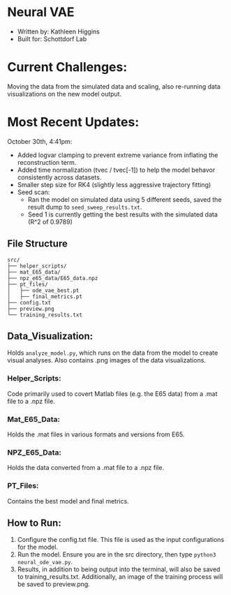 # Neural VAE
* Written by: Kathleen Higgins
* Built for: Schottdorf Lab

# Current Challenges:
Moving the data from the simulated data and scaling, also re-running data visualizations on the new model output. 
# Most Recent Updates:

October 30th, 4:41pm:
- Added logvar clamping to prevent extreme variance from inflating the reconstruction term.
- Added time normalization (tvec / tvec[-1]) to help the model behavor consistently across datasets. 
- Smaller step size for RK4 (slightly less aggressive trajectory fitting)
- Seed scan:
    - Ran the model on simulated data using 5 different seeds, saved the result dump to ```seed_sweep_results.txt```. 
    - Seed 1 is currently getting the best results with the simulated data (R^2 of 0.9789)

## File Structure
```
src/
├── helper_scripts/
├── mat_E65_data/
├── npz_e65_data/E65_data.npz
├── pt_files/
│   ├── ode_vae_best.pt
│   ├── final_metrics.pt
├── config.txt
├── preview.png
└── training_results.txt
```
## Data_Visualization: 
Holds ```analyze_model.py```, which runs on the data from the model to create visual analyses. Also contains .png images of the data visualizations. 

### Helper_Scripts:
Code primarily used to covert Matlab files (e.g. the E65 data) from a .mat file to a .npz file.

### Mat_E65_Data:
Holds the .mat files in various formats and versions from E65. 

### NPZ_E65_Data:
Holds the data converted from a .mat file to a .npz file.

### PT_Files: 
Contains the best model and final metrics.

## How to Run:
1. Configure the config.txt file. This file is used as the input configurations for the model.
2. Run the model. Ensure you are in the src directory, then type ```python3 neural_ode_vae.py```.
3. Results, in addition to being output into the terminal, will also be saved to training_results.txt. Additionally, an image of the training process will be saved to preview.png. 

